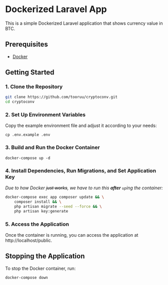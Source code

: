 # Dockerized Laravel App

This is a simple Dockerized Laravel application that shows currency value in BTC.

## Prerequisites

-   [Docker](https://www.docker.com/get-started)

## Getting Started

### 1. Clone the Repository

```bash
git clone https://github.com/tooruu/cryptoconv.git
cd cryptoconv
```

### 2. Set Up Environment Variables

Copy the example environment file and adjust it according to your needs:

`cp .env.example .env`

### 3. Build and Run the Docker Container

`docker-compose up -d`

### 4. Install Dependencies, Run Migrations, and Set Application Key

_Due to how Docker ~~just works~~, we have to run this **after** `up`ing the container:_

```bash
docker-compose exec app composer update && \
    composer install && \
    php artisan migrate --seed --force && \
    php artisan key:generate
```

### 5. Access the Application

Once the container is running, you can access the application at http://localhost/public.

## Stopping the Application

To stop the Docker container, run:

`docker-compose down`
